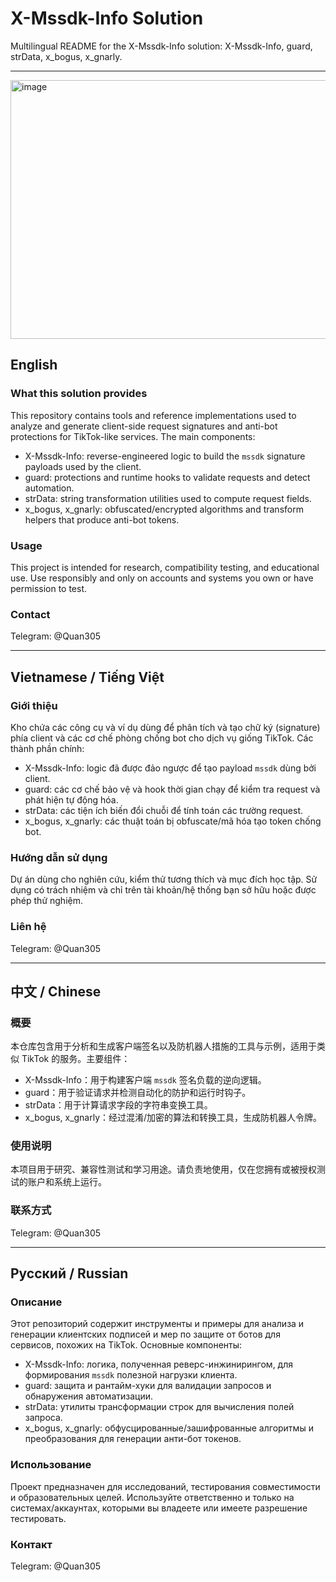 # X-Mssdk-Info Solution

Multilingual README for the X-Mssdk-Info solution: X-Mssdk-Info, guard, strData, x_bogus, x_gnarly.

---
<img width="568" height="414" alt="image" src="https://github.com/user-attachments/assets/ccac72b1-0e0b-49cc-8fd7-8e5351ac0098" />

## English

### What this solution provides
This repository contains tools and reference implementations used to analyze and generate client-side request signatures and anti-bot protections for TikTok-like services. The main components:

- X-Mssdk-Info: reverse-engineered logic to build the `mssdk` signature payloads used by the client.
- guard: protections and runtime hooks to validate requests and detect automation.
- strData: string transformation utilities used to compute request fields.
- x_bogus, x_gnarly: obfuscated/encrypted algorithms and transform helpers that produce anti-bot tokens.

### Usage
This project is intended for research, compatibility testing, and educational use. Use responsibly and only on accounts and systems you own or have permission to test.

### Contact
Telegram: @Quan305

---

## Vietnamese / Tiếng Việt

### Giới thiệu
Kho chứa các công cụ và ví dụ dùng để phân tích và tạo chữ ký (signature) phía client và các cơ chế phòng chống bot cho dịch vụ giống TikTok. Các thành phần chính:

- X-Mssdk-Info: logic đã được đảo ngược để tạo payload `mssdk` dùng bởi client.
- guard: các cơ chế bảo vệ và hook thời gian chạy để kiểm tra request và phát hiện tự động hóa.
- strData: các tiện ích biến đổi chuỗi để tính toán các trường request.
- x_bogus, x_gnarly: các thuật toán bị obfuscate/mã hóa tạo token chống bot.

### Hướng dẫn sử dụng
Dự án dùng cho nghiên cứu, kiểm thử tương thích và mục đích học tập. Sử dụng có trách nhiệm và chỉ trên tài khoản/hệ thống bạn sở hữu hoặc được phép thử nghiệm.

### Liên hệ
Telegram: @Quan305

---

## 中文 / Chinese

### 概要
本仓库包含用于分析和生成客户端签名以及防机器人措施的工具与示例，适用于类似 TikTok 的服务。主要组件：

- X-Mssdk-Info：用于构建客户端 `mssdk` 签名负载的逆向逻辑。
- guard：用于验证请求并检测自动化的防护和运行时钩子。
- strData：用于计算请求字段的字符串变换工具。
- x_bogus, x_gnarly：经过混淆/加密的算法和转换工具，生成防机器人令牌。

### 使用说明
本项目用于研究、兼容性测试和学习用途。请负责地使用，仅在您拥有或被授权测试的账户和系统上运行。

### 联系方式
Telegram: @Quan305

---

## Русский / Russian

### Описание
Этот репозиторий содержит инструменты и примеры для анализа и генерации клиентских подписей и мер по защите от ботов для сервисов, похожих на TikTok. Основные компоненты:

- X-Mssdk-Info: логика, полученная реверс-инжинирингом, для формирования `mssdk` полезной нагрузки клиента.
- guard: защита и рантайм-хуки для валидации запросов и обнаружения автоматизации.
- strData: утилиты трансформации строк для вычисления полей запроса.
- x_bogus, x_gnarly: обфусцированные/зашифрованные алгоритмы и преобразования для генерации анти-бот токенов.

### Использование
Проект предназначен для исследований, тестирования совместимости и образовательных целей. Используйте ответственно и только на системах/аккаунтах, которыми вы владеете или имеете разрешение тестировать.

### Контакт
Telegram: @Quan305


